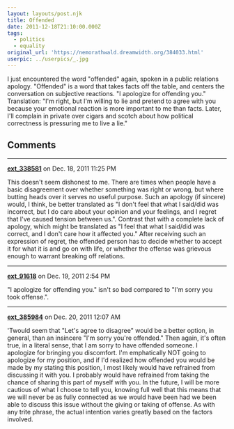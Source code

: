 ```yaml
---
layout: layouts/post.njk
title: Offended
date: 2011-12-18T21:10:00.000Z
tags:
  - politics
  - equality
original_url: 'https://nemorathwald.dreamwidth.org/384033.html'
userpic: ../userpics/_.jpg
---
```

I just encountered the word "offended" again, spoken in a public relations apology. "Offended" is a word that takes facts off the table, and centers the conversation on subjective reactions. "I apologize for offending you." Translation: "I'm right, but I'm willing to lie and pretend to agree with you because your emotional reaction is more important to me than facts. Later, I'll complain in private over cigars and scotch about how political correctness is pressuring me to live a lie."

## Comments

---

**[ext_338581](https://www.dreamwidth.org/users/ext_338581)** on Dec. 18, 2011 11:25 PM

This doesn't seem dishonest to me. There are times when people have a basic disagreement over whether something was right or wrong, but where butting heads over it serves no useful purpose. Such an apology (if sincere) would, I think, be better translated as "I don't feel that what I said/did was incorrect, but I do care about your opinion and your feelings, and I regret that I've caused tension between us.". Contrast that with a complete lack of apology, which might be translated as "I feel that what I said/did was correct, and I don't care how it affected you." After receiving such an expression of regret, the offended person has to decide whether to accept it for what it is and go on with life, or whether the offense was grievous enough to warrant breaking off relations.

---

**[ext_91618](https://www.dreamwidth.org/users/ext_91618)** on Dec. 19, 2011 2:54 PM

"I apologize for offending you." isn't so bad compared to "I'm sorry you took offense.".

---

**[ext_385984](https://www.dreamwidth.org/users/ext_385984)** on Dec. 20, 2011 12:07 AM

'Twould seem that "Let's agree to disagree" would be a better option, in general, than an insincere "I'm sorry you're offended." Then again, it's often true, in a literal sense, that I am sorry to have offended someone. I apologize for bringing you discomfort. I'm emphatically NOT going to apologize for my position, and if I'd realized how offended you would be made by my stating this position, I most likely would have refrained from discussing it with you. I probably would have refrained from taking the chance of sharing this part of myself with you. In the future, I will be more cautious of what I choose to tell you, knowing full well that this means that we will never be as fully connected as we would have been had we been able to discuss this issue without the giving or taking of offense. As with any trite phrase, the actual intention varies greatly based on the factors involved.
